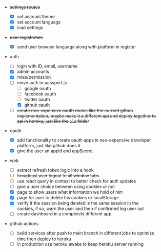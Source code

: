 - ~~settings routes~~

  - [x] set account theme
  - [x] set account language
  - [x] load settings

- ~~user registration~~

  - [x] send user browser language along with platform in register

- auth

  - [ ] login with ID, email, username
  - [x] admin accounts
  - [x] roles/permission
  - [ ] move auth to passport.js
    - [ ] google oauth
    - [ ] facebook oauth
    - [ ] twitter oauth
    - [x] github oauth
  - [ ] ~~create neo-expensive oauth routes like the current github implementation, maybe make it a different api and deploy together to api in heroku, just like the `old` folder~~

- oauth

  - [x] add functionality to create oauth apps in neo-expensive developer platform, just like github does it
  - [x] give the user an appId and appSecret

- web

  - [ ] extract refresh token logic into a hook
  - [ ] ~~broadcast user logout to all window tabs~~
  - [ ] use react query in context to better check for auth updates
  - [ ] give a user choice between using cookies or not
  - [x] page to show users what information we hold of him
  - [x] page for user to delete his cookies or localStorage
  - [x] verify if the session being deleted is the same session in the cookies, if so, warn the user and then if confirmed log user out
  - [ ] create dashboard in a completely different app

- github actions
  - [ ] build services after push to main branch in different jobs to optimize time then deploy to heroku
  - [ ] in production use heroku awake to keep heroku server running
